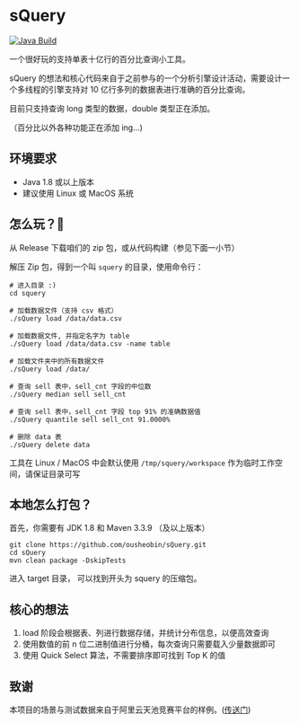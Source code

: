 # sQuery

[![Java Build](https://github.com/ousheobin/sQuery/actions/workflows/maven.yml/badge.svg)](https://github.com/ousheobin/sQuery/actions/workflows/maven.yml)

一个很好玩的支持单表十亿行的百分比查询小工具。

sQuery 的想法和核心代码来自于之前参与的一个分析引擎设计活动，需要设计一个多线程的引擎支持对 10 亿行多列的数据表进行准确的百分比查询。

目前只支持查询 long 类型的数据，double 类型正在添加。

（百分比以外各种功能正在添加 ing...)

## 环境要求

- Java 1.8 或以上版本
- 建议使用 Linux 或 MacOS 系统

## 怎么玩？🚀

从 Release 下载咱们的 zip 包，或从代码构建（参见下面一小节）

解压 Zip 包，得到一个叫 `squery` 的目录，使用命令行：

```shell
# 进入目录 :)
cd squery

# 加载数据文件（支持 csv 格式）
./sQuery load /data/data.csv

# 加载数据文件, 并指定名字为 table
./sQuery load /data/data.csv -name table

# 加载文件夹中的所有数据文件
./sQuery load /data/

# 查询 sell 表中，sell_cnt 字段的中位数
./sQuery median sell sell_cnt

# 查询 sell 表中，sell_cnt 字段 top 91% 的准确数据值
./sQuery quantile sell sell_cnt 91.0000%

# 删除 data 表
./sQuery delete data
```

工具在 Linux / MacOS 中会默认使用 `/tmp/squery/workspace` 作为临时工作空间，请保证目录可写

## 本地怎么打包？

首先，你需要有 JDK 1.8 和 Maven 3.3.9 （及以上版本）

```shell
git clone https://github.com/ousheobin/sQuery.git
cd sQuery
mvn clean package -DskipTests
```

进入 target 目录， 可以找到开头为 squery 的压缩包。

## 核心的想法

1. load 阶段会根据表、列进行数据存储，并统计分布信息，以便高效查询
2. 使用数值的前 n 位二进制值进行分桶，每次查询只需要载入少量数据即可
3. 使用 Quick Select 算法，不需要排序即可找到 Top K 的值

## 致谢

本项目的场景与测试数据来自于阿里云天池竞赛平台的样例。([传送门](https://tianchi.aliyun.com/competition/entrance/531895/information))